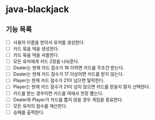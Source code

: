 # java-blackjack
## 기능 목록
- [ ] 사용자 이름을 받아서 유저를 생성한다.
- [ ] 카드 묶음 덱을 생성한다.
- [ ] 카드 묶음 덱을 셔플한다.
- [ ] 모든 유저에게 카드 2장을 나눠준다.
- [ ] Dealer는 현재 카드 점수가 16 이하면 카드를 무조건 받는다.
- [ ] Dealer는 현재 카드 점수가 17 이상이면 카드를 받지 않는다.
- [ ] Player는 현재 카드 점수가 21이 넘으면 탈락한다.
- [ ] Player는 현재 카드 점수가 21이 넘지 않으면 카드를 받을지 말지 선택한다.
- [ ] 카드를 받는 경우이면 카드를 덱에서 한장 뽑는다.
- [ ] Dealer와 Player가 카드를 뽑지 않을 경우 게임을 종료한다.
- [ ] 모든 유저의 점수를 계산한다.
- [ ] 승패를 출력한다.